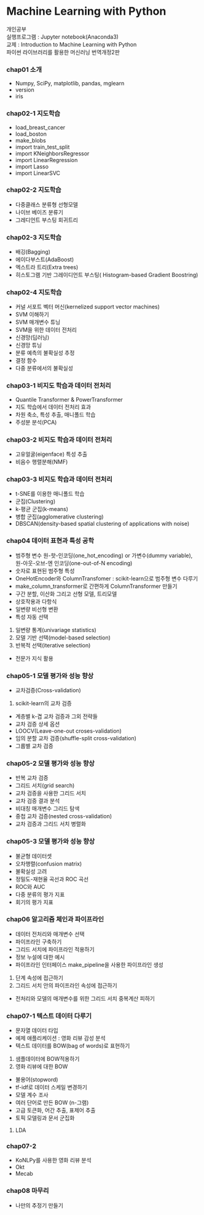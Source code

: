 # Machine Learning with Python    
개인공부      
실행프로그램 : Jupyter notebook(Anaconda3)    
교제 :  Introduction to Machine Learning with Python    
	파이썬 라이브러리를 활용한 머신러닝 번역개정2판    
    
### chap01 소개   
* Numpy, SciPy, matplotlib, pandas, mglearn    
* version     
* iris

### chap02-1 지도학습
* load_breast_cancer
* load_boston
* make_blobs
* import train_test_split
* import KNeighborsRegressor
* import LinearRegression
* import Lasso
* import LinearSVC

### chap02-2 지도학습
* 다중클래스 분류형 선형모델
* 나이브 베이즈 분류기
* 그레디언트 부스팅 회귀트리

### chap02-3 지도학습
* 배깅(Bagging)
* 에이다부스트(AdaBoost)
* 엑스트라 트리(Extra trees)
* 히스토그램 기반 그레이디언트 부스팅(
Histogram-based Gradient Boostring)

### chap02-4 지도학습
* 커널 서포트 벡터 머신(kernelized support vector machines)
* SVM 이해하기
* SVM 매개변수 튜닝
* SVM을 위한 데이터 전처리
* 신경망(딥러닝)
* 신경망 튜닝
* 분류 예측의 불확실성 추정
* 결정 함수
* 다중 분류에서의 불확실성

### chap03-1 비지도 학습과 데이터 전처리
* Quantile Transformer & PowerTransformer
* 지도 학습에서 데이터 전처리 효과
* 차원 축소, 특성 추출, 매니폴드 학습
* 주성분 분석(PCA)

### chap03-2 비지도 학습과 데이터 전처리
* 고유얼굴(eigenface) 특성 추출
* 비음수 행렬분해(NMF)

### chap03-3 비지도 학습과 데이터 전처리
* t-SNE를 이용한 매니폴드 학습
* 군집(Clustering)
* k-평균 군집(k-means)
* 병합 군집(agglomerative clustering)
* DBSCAN(density-based spatial clustering of applications with noise)

### chap04 데이터 표현과 특성 공학
* 범주형 변수
  원-핫-인코딩(one_hot_encoding) or 가변수(dummy variable), 원-아웃-오브-엔 인코딩(one-out-of-N encoding)   
* 숫자로 표현된 범주형 특성
* OneHotEncoder와 ColumnTransfomer : scikit-learn으로 범주형 변수 다루기
* make_column_transformer로 간편하게 ColumnTransformer 만들기
* 구간 분할, 이산화 그리고 선형 모델, 트리모델
* 상호작용과 다항식
* 일변량 비선형 변환
* 특성 자동 선택
1) 일변량 통계(univariage statistics)   
2) 모델 기반 선택(model-based selection)   
3) 반복적 선택(iterative selection)   
* 전문가 지식 활용

### chap05-1 모델 평가와 성능 향상
* 교차검증(Cross-validation)
1) scikit-learn의 교차 검증
* 계층별 k-겹 교차 검증과 그외 전략들
* 교차 검증 상세 옵션
* LOOCV(Leave-one-out croses-validation)
* 임의 분할 교차 검증(shuffle-split cross-validation)
* 그룹별 교차 검증

### chap05-2 모델 평가와 성능 향상
* 반복 교차 검증
* 그리드 서치(grid search)
* 교차 검증을 사용한 그리드 서치
* 교차 검증 결과 분석
* 비대칭 매개변수 그리드 탐색
* 중첩 교차 검증(nested cross-validation)
* 교차 검증과 그리드 서치 병렬화

### chap05-3 모델 평가와 성능 향상
* 불균형 데이터셋
* 오차행렬(confusion matrix)
* 불확실성 고려
* 정밀도-재현율 곡선과 ROC 곡선
* ROC와 AUC
* 다중 분류의 평가 지표
* 회기의 평가 지표

### chap06 알고리즘 체인과 파이프라인
* 데이터 전처리와 매개변수 선택
* 파이프라인 구축하기
* 그리드 서치에 파이프라인 적용하기
* 정보 누설에 대한 예시
* 파이프라인 인터페이스
make_pipeline을 사용한 파이프라인 생성    
1) 단계 속성에 접근하기   
2) 그리드 서치 안의 파이프라인 속성에 접근하기    
* 전처리와 모델의 매개변수를 위한 그리드 서치
중복계산 피하기

### chap07-1 텍스트 데이터 다루기
* 문자열 데이터 타입
* 예제 애플리케이션 : 영화 리뷰 감성 분석
* 텍스트 데이터를 BOW(bag of words)로 표현하기
1) 샘플데이터에 BOW적용하기    
2) 영화 리뷰에 대한 BOW    
* 불용어(stopword)
* tf-idf로 데이터 스케일 변경하기
* 모델 계수 조사
* 여러 단어로 만든 BOW (n-그램)
* 고급 토큰화, 어간 추출, 표제어 추출
* 토픽 모델링과 문서 군집화
1) LDA


### chap07-2
* KoNLPy를 사용한 영화 리뷰 분석
* Okt
* Mecab

### chap08 마무리
* 나만의 추정기 만들기

    
  
        
   


    

   
    
   